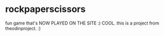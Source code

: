 # rockpaperscissors

fun game that's NOW PLAYED ON THE SITE :) COOL.
this is a project from theodinproject.
:)
